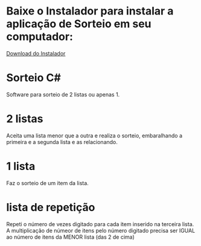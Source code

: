 
# Baixe o Instalador para instalar a aplicação de Sorteio em seu computador:
<a href="https://github.com/rafabaptista/Sorteio/raw/master/Setup/Instalador%20Sorteio/Release/Instalador%20Sorteio.msi">
    Download do Instalador
 </a>

# Sorteio C#

Software para sorteio de 2 listas ou apenas 1.

# 2 listas
Aceita uma lista menor que a outra e realiza o sorteio, embaralhando a primeira e a segunda lista e as relacionando.

# 1 lista
Faz o sorteio de um item da lista.

# lista de repetição
Repeti o número de vezes digitado para cada item inserido na terceira lista. A multiplicação de númeor de itens pelo número digitado precisa ser IGUAL ao número de itens da MENOR lista (das 2 de cima)
